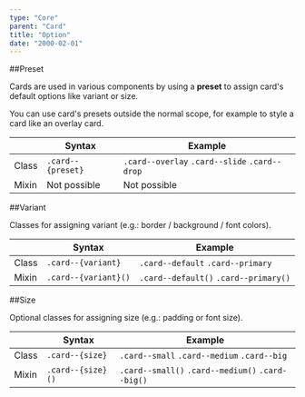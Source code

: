 ```yaml
---
type: "Core"
parent: "Card"
title: "Option"
date: "2000-02-01"
---
```


##Preset

Cards are used in various components by using a **preset** to assign card's default options like variant or size.

You can use card's presets outside the normal scope, for example to style a card like an overlay card.

<div class="table--scroll">

|                         | Syntax                                    | Example                       |
| ----------------------- | ----------------------------------------- | ----------------------------- |
| Class                   | `.card--{preset}`                         | `.card--overlay` `.card--slide` `.card--drop` |
| Mixin                   | Not possible                              | Not possible                  |

</div>

<demo>
  <demovanilla src="inline/core/card/preset">
  </demovanilla>
</demo>

##Variant

Classes for assigning variant (e.g.: border / background / font colors).

<div class="table--scroll">

|                         | Syntax                                    | Example                       |
| ----------------------- | ----------------------------------------- | ----------------------------- |
| Class                   | `.card--{variant}`                        | `.card--default` `.card--primary` |
| Mixin                   | `.card--{variant}()`                      | `.card--default()` `.card--primary()`         |

</div>

<demo>
  <demovanilla src="inline/core/card/variant">
  </demovanilla>
</demo>

##Size

Optional classes for assigning size (e.g.: padding or font size).

<div class="table--scroll">

|                         | Syntax                                    | Example                       |
| ----------------------- | ----------------------------------------- | ----------------------------- |
| Class                   | `.card--{size}`                           | `.card--small` `.card--medium` `.card--big`|
| Mixin                   | `.card--{size}()`                         | `.card--small()` `.card--medium()` `.card--big()`         |

</div>

<demo>
  <demovanilla src="inline/core/card/size">
  </demovanilla>
</demo>
